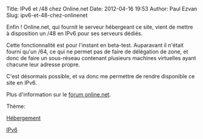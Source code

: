 Title: IPv6 et /48 chez Online.net
Date: 2012-04-16 19:53
Author: Paul Ezvan
Slug: ipv6-et-48-chez-onlinenet

<div
class="field field-name-body field-type-text-with-summary field-label-hidden">

<div class="field-items">

<div class="field-item even">

Enfin ! Online.net, qui fournit le serveur hébergeant ce site, vient de
mettre à disposition un /48 en IPv6 pour ses serveurs dédiés.  

Cette fonctionnalité est pour l'instant en beta-test. Auparavant il
n'était fourni qu'un /64, ce qui ne permet pas de faire de délégation de
zone, et donc de faire un sous-réseau contenant plusieurs machines
virtuelles ayant chacune leur adresse propre.  

C'est désormais possible, et va donc me permettre de rendre disponible
ce site en IPv6.  

Plus d'information sur le [forum
online.net](http://forum.online.net/index.php?/topic/2317-ipv6-48-disponible-en-beta/).

</p>
<p>

</div>

</div>

</div>

<div
class="field field-name-taxonomy-vocabulary-3 field-type-taxonomy-term-reference field-label-above">

<div class="field-label">

Thème: 

</div>

<div class="field-items">

<div class="field-item even">

[Hébergement](https://www.ezvan.fr/taxonomy/term/28)

</div>

<div class="field-item odd">

[IPv6](https://www.ezvan.fr/taxonomy/term/37)

</div>

</div>

</div>

</p>

